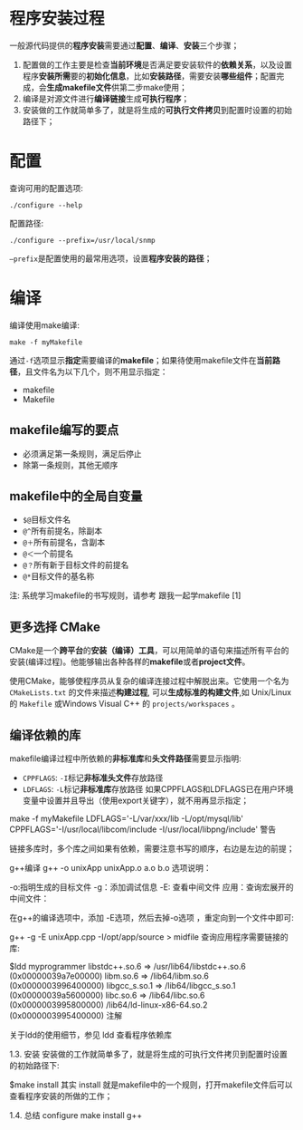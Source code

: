
# 程序安装过程

一般源代码提供的**程序安装**需要通过**配置**、**编译**、**安装**三个步骤；

1. 配置做的工作主要是检查**当前环境**是否满足要安装软件的**依赖关系**，以及设置程序**安装所需**要的**初始化信息**，比如**安装路径**，需要安装**哪些组件**；配置完成，会**生成makefile文件**供第二步make使用；
2. 编译是对源文件进行**编译链接**生成**可执行程序**；
3. 安装做的工作就简单多了，就是将生成的**可执行文件拷贝**到配置时设置的初始路径下；

# 配置

查询可用的配置选项:

```
./configure --help
```

配置路径:

```
./configure --prefix=/usr/local/snmp
```

`–prefix`是配置使用的最常用选项，设置**程序安装的路径**；

# 编译

编译使用make编译:

```
make -f myMakefile
```

通过`-f`选项显示**指定**需要编译的**makefile**；如果待使用makefile文件在**当前路径**，且文件名为以下几个，则不用显示指定：

- makefile
- Makefile

## makefile编写的要点

- 必须满足第一条规则，满足后停止
- 除第一条规则，其他无顺序

## makefile中的全局自变量

- `$@`目标文件名
- `@^`所有前提名，除副本
- `@＋`所有前提名，含副本
- `@＜`一个前提名
- `@？`所有新于目标文件的前提名
- `@*`目标文件的基名称

注: 系统学习makefile的书写规则，请参考 跟我一起学makefile [1]

## 更多选择 CMake

CMake是一个**跨平台**的**安装（编译）工具**，可以用简单的语句来描述所有平台的安装(编译过程)。他能够输出各种各样的**makefile**或者**project文件**。

使用CMake，能够使程序员从复杂的编译连接过程中解脱出来。它使用一个名为 `CMakeLists.txt` 的文件来描述**构建过程**, 可以**生成标准的构建文件**,如 Unix/Linux 的 `Makefile` 或Windows Visual C++ 的 `projects/workspaces` 。

## 编译依赖的库

makefile编译过程中所依赖的**非标准库**和**头文件路径**需要显示指明:

- `CPPFLAGS`: `-I`标记**非标准头文件**存放路径
- `LDFLAGS`: `-L`标记**非标准库**存放路径
如果CPPFLAGS和LDFLAGS已在用户环境变量中设置并且导出（使用export关键字），就不用再显示指定；

make -f myMakefile LDFLAGS='-L/var/xxx/lib -L/opt/mysql/lib'
    CPPFLAGS='-I/usr/local/libcom/include -I/usr/local/libpng/include'
警告

链接多库时，多个库之间如果有依赖，需要注意书写的顺序，右边是左边的前提；

g++编译
g++ -o unixApp unixApp.o a.o b.o
选项说明：

-o:指明生成的目标文件
-g：添加调试信息
-E: 查看中间文件
应用：查询宏展开的中间文件：

在g++的编译选项中，添加 -E选项，然后去掉-o选项 ，重定向到一个文件中即可:

g++ -g -E unixApp.cpp  -I/opt/app/source > midfile
查询应用程序需要链接的库:

$ldd myprogrammer
    libstdc++.so.6 => /usr/lib64/libstdc++.so.6 (0x00000039a7e00000)
    libm.so.6 => /lib64/libm.so.6 (0x0000003996400000)
    libgcc_s.so.1 => /lib64/libgcc_s.so.1 (0x00000039a5600000)
    libc.so.6 => /lib64/libc.so.6 (0x0000003995800000)
    /lib64/ld-linux-x86-64.so.2 (0x0000003995400000)
注解

关于ldd的使用细节，参见 ldd 查看程序依赖库

1.3. 安装
安装做的工作就简单多了，就是将生成的可执行文件拷贝到配置时设置的初始路径下:

$make install
其实 install 就是makefile中的一个规则，打开makefile文件后可以查看程序安装的所做的工作；

1.4. 总结
configure make install g++
